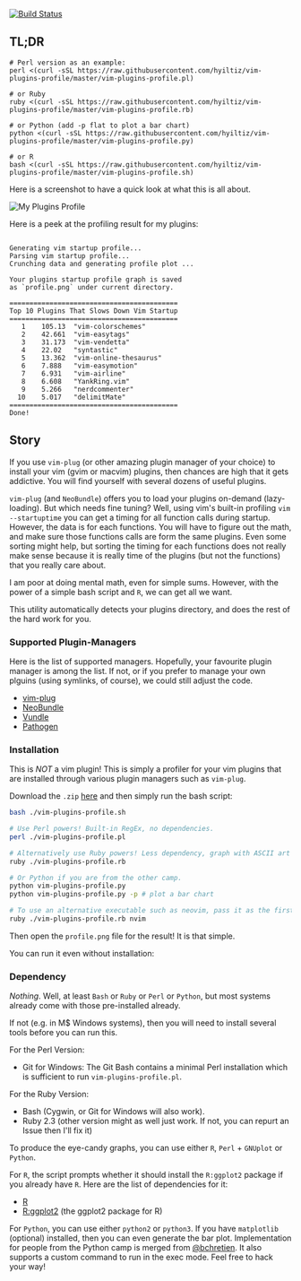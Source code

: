[![Build Status](https://api.travis-ci.org/hyiltiz/vim-plugins-profile.svg?branch=master)](https://travis-ci.org/hyiltiz/vim-plugins-profile)

## TL;DR
```{BASH}
# Perl version as an example:
perl <(curl -sSL https://raw.githubusercontent.com/hyiltiz/vim-plugins-profile/master/vim-plugins-profile.pl)

# or Ruby
ruby <(curl -sSL https://raw.githubusercontent.com/hyiltiz/vim-plugins-profile/master/vim-plugins-profile.rb)

# or Python (add -p flat to plot a bar chart)
python <(curl -sSL https://raw.githubusercontent.com/hyiltiz/vim-plugins-profile/master/vim-plugins-profile.py)

# or R
bash <(curl -sSL https://raw.githubusercontent.com/hyiltiz/vim-plugins-profile/master/vim-plugins-profile.sh)
```

Here is a screenshot to have a quick look at what this is all about.

![My Plugins Profile](./test/result.png)

Here is a peek at the profiling result for my plugins:

```

Generating vim startup profile...
Parsing vim startup profile...
Crunching data and generating profile plot ...

Your plugins startup profile graph is saved
as `profile.png` under current directory.

==========================================
Top 10 Plugins That Slows Down Vim Startup
==========================================
   1	105.13	"vim-colorschemes"
   2	42.661	"vim-easytags"
   3	31.173	"vim-vendetta"
   4	22.02	"syntastic"
   5	13.362	"vim-online-thesaurus"
   6	7.888	"vim-easymotion"
   7	6.931	"vim-airline"
   8	6.608	"YankRing.vim"
   9	5.266	"nerdcommenter"
  10	5.017	"delimitMate"
==========================================
Done!
```

## Story

If you use `vim-plug` (or other amazing plugin manager of your choice) to install
your vim (gvim or macvim) plugins, then chances are high that it gets
addictive. You will find yourself with several dozens of useful plugins.

`vim-plug` (and `NeoBundle`) offers you to load your plugins on-demand (lazy-loading). But
which needs fine tuning? Well, using vim's built-in profiling `vim
--startuptime` you can get a timing for all function calls during
startup. However, the data is for each functions. You will have to
figure out the math, and make sure those functions calls are form the
same plugins. Even some sorting might help, but sorting the timing for
each functions does not really make sense because it is really time of the
plugins (but not the functions) that you really care about.

I am poor at doing mental math, even for simple sums. However, with the power
of a simple bash script and `R`, we can get all we want.

This utility automatically detects your plugins directory, and does the
rest of the hard work for you.


### Supported Plugin-Managers

Here is the list of supported managers. Hopefully, your favourite plugin manager is among the list. If not, or if you prefer to manage your own plguins (using symlinks, of course), we could still adjust the code.

 - [vim-plug]
 - [NeoBundle]
 - [Vundle]
 - [Pathogen]


### Installation

This is *NOT* a vim plugin! This is simply a profiler for your vim
plugins that are installed through various plugin managers such as
`vim-plug`.

Download the `.zip` [here][zip] and then simply run the bash script:


```BASH
bash ./vim-plugins-profile.sh

# Use Perl powers! Built-in RegEx, no dependencies.
perl ./vim-plugins-profile.pl

# Alternatively use Ruby powers! Less dependency, graph with ASCII art
ruby ./vim-plugins-profile.rb

# Or Python if you are from the other camp.
python vim-plugins-profile.py
python vim-plugins-profile.py -p # plot a bar chart

# To use an alternative executable such as neovim, pass it as the first argument.
ruby ./vim-plugins-profile.rb nvim
```

Then open the `profile.png` file for the result! It is that simple.

You can run it even without installation:

### Dependency

*Nothing*. Well, at least `Bash` or `Ruby` or `Perl` or `Python`, but most systems already come with those pre-installed already.

If not (e.g. in M\$ Windows systems), then you will need to install several tools before you can run this.

For the Perl Version:

 - Git for Windows: The Git Bash contains a minimal Perl installation which is sufficient to run `vim-plugins-profile.pl`.

For the Ruby Version:

 - Bash (Cygwin, or Git for Windows will also work).
 - Ruby 2.3 (other version might as well just work. If not, you can repurt an Issue then I'll fix it)

To produce the eye-candy graphs, you can use either `R`, `Perl` + `GNUplot` or `Python`.

For `R`, the script prompts whether it should install the `R:ggplot2` package if you already have `R`. Here are the list of dependencies for it:

 - [R]
 - [R:ggplot2] (the ggplot2 package for R)

For `Python`, you can use either `python2` or `python3`. If you have
`matplotlib` (optional) installed, then you can even generate the bar plot.
Implementation for people from the Python camp is merged from [@bchretien](https://github.com/bchretien/vim-profiler). It also supports a custom command to run in the exec mode. Feel free to hack your way!



[zip]: https://github.com/hyiltiz/vim-plugins-profile/archive/master.zip
[vim-plug]: https://github.com/junegunn/vim-plug
[GNUplot]: http://www.gnuplot.info
[R]: https://cran.r-project.org/
[R:ggplot2]: http://ggplot2.org/
[NeoBundle]: https://github.com/Shougo/neobundle.vim
[Vundle]: https://github.com/VundleVim/Vundle.vim
[Pathogen]: https://github.com/tpope/vim-pathogen
